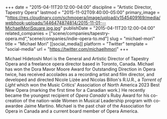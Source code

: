 +++
date = "2015-04-11T20:12:00-04:00"
discipline = "Artistic Director, Tapestry Opera"
lastmod = "2015-11-02T09:40:00-05:00"
primary_image = "https://res.cloudinary.com/schmopera/image/upload/v1545409169/media/webhook-uploads/1446474874814/2015-11-01---MichaelMoriSquare.jpg.jpg"
publishDate = "2015-04-11T20:12:00-04:00"
related_companies = ["scene/companies/tapestry-opera.md","scene/companies/indie-opera-to.md"]
slug = "michael-mori"
title = "Michael Mori"
[[social_media]]
platform = "Twitter"
template = "social-media"
url = "https://twitter.com/michaelhmori"
+++

Michael Hidetoshi Mori is the General and Artistic Director of Tapestry Opera and a freelance opera director based in Toronto, Canada. Michael has won the Dora Mavor Moore Award for Outstanding Direction in Opera twice, has received accolades as a recording artist and film director, and developed and directed Nicole Lizée and Nicolas Billon's R.U.R., a _Torrent of Light_ which won the Music Critics' Association of North America 2023 Best New Opera (marking the first time for a Canadian work.) He recently became the youngest recipient of _Opera Canada_'s Ruby Award for his co-creation of the nation-wide Women in Musical Leadership program with co-awardee Jaime Martino. Michael is the past chair of the Association for Opera in Canada and a current board member of Opera America. 